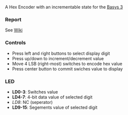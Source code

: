 A Hex Encoder with an incrementable state for the [Basys 3](https://digilent.com/reference/programmable-logic/basys-3/start)
### Report
See [Wiki](https://github.com/werydude/FPGA-Demo/wiki)

### Controls
- Press left and right buttons to select display digit
- Press up/down to increment/decrement value
- Move 4 LSB (right-most) switches to encode hex value
- Press center button to commit swiches value to display

### LED
- **LD0-3**: Switches value
- **LD4-7**: 4-bit data value of selected digit
- _LD8_: NC (seperator)
- **LD9-15**: Segements value of selected digit
